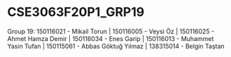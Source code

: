# CSE3063F20P1_GRP19
Group 19:
  150116021 - Mikail Torun | 
  150116005 - Veysi Öz | 
  150116025 - Ahmet Hamza Demir | 
  150116034 - Enes Garip | 
  150116013 - Muhammet Yasin Tufan | 
  150115061 - Abbas Göktuğ Yılmaz | 
  138315014 - Belgin Taştan
